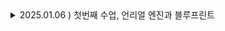 <details>
  <summary>2025.01.06 ) 첫번째 수업, 언리얼 엔진과 블루프린트</summary>
  <img width="516" alt="스크린샷 2025-01-06 182921" src="https://github.com/user-attachments/assets/83a5a1fc-bf9b-41fe-8e00-698fa99cdbd3" />
</details>



